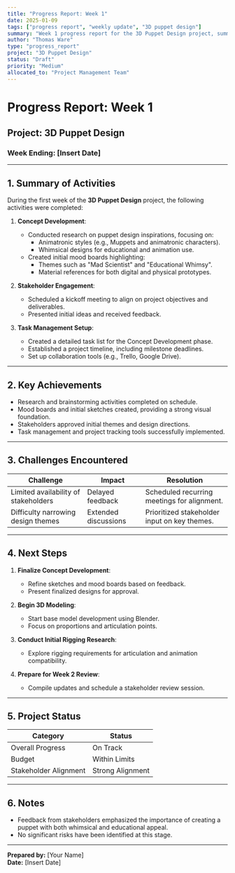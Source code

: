 ```yaml
---
title: "Progress Report: Week 1"
date: 2025-01-09
tags: ["progress report", "weekly update", "3D puppet design"]
summary: "Week 1 progress report for the 3D Puppet Design project, summarizing achievements, challenges, and next steps."
author: "Thomas Ware"
type: "progress_report"
project: "3D Puppet Design"
status: "Draft"
priority: "Medium"
allocated_to: "Project Management Team"
---
```

# **Progress Report: Week 1**

## **Project:** 3D Puppet Design  
### **Week Ending:** [Insert Date]  

---

## **1. Summary of Activities**
During the first week of the **3D Puppet Design** project, the following activities were completed:

1. **Concept Development**:
   - Conducted research on puppet design inspirations, focusing on:
     - Animatronic styles (e.g., Muppets and animatronic characters).
     - Whimsical designs for educational and animation use.
   - Created initial mood boards highlighting:
     - Themes such as "Mad Scientist" and "Educational Whimsy".
     - Material references for both digital and physical prototypes.

2. **Stakeholder Engagement**:
   - Scheduled a kickoff meeting to align on project objectives and deliverables.
   - Presented initial ideas and received feedback.

3. **Task Management Setup**:
   - Created a detailed task list for the Concept Development phase.
   - Established a project timeline, including milestone deadlines.
   - Set up collaboration tools (e.g., Trello, Google Drive).

---

## **2. Key Achievements**
- Research and brainstorming activities completed on schedule.
- Mood boards and initial sketches created, providing a strong visual foundation.
- Stakeholders approved initial themes and design directions.
- Task management and project tracking tools successfully implemented.

---

## **3. Challenges Encountered**
| **Challenge**                      | **Impact**            | **Resolution**                              |
|------------------------------------|-----------------------|---------------------------------------------|
| Limited availability of stakeholders | Delayed feedback      | Scheduled recurring meetings for alignment. |
| Difficulty narrowing design themes  | Extended discussions  | Prioritized stakeholder input on key themes.|

---

## **4. Next Steps**
1. **Finalize Concept Development**:
   - Refine sketches and mood boards based on feedback.
   - Present finalized designs for approval.

2. **Begin 3D Modeling**:
   - Start base model development using Blender.
   - Focus on proportions and articulation points.

3. **Conduct Initial Rigging Research**:
   - Explore rigging requirements for articulation and animation compatibility.

4. **Prepare for Week 2 Review**:
   - Compile updates and schedule a stakeholder review session.

---

## **5. Project Status**
| **Category**           | **Status**        |
|-------------------------|-------------------|
| Overall Progress       | On Track         |
| Budget                 | Within Limits     |
| Stakeholder Alignment  | Strong Alignment |

---

## **6. Notes**
- Feedback from stakeholders emphasized the importance of creating a puppet with both whimsical and educational appeal.
- No significant risks have been identified at this stage.

---

**Prepared by:** [Your Name]  
**Date:** [Insert Date]
